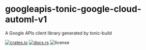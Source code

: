# googleapis-tonic-google-cloud-automl-v1

A Google APIs client library generated by tonic-build

[![crates.io](https://img.shields.io/crates/v/googleapis-tonic-google-cloud-automl-v1)](https://crates.io/crates/googleapis-tonic-google-cloud-automl-v1)
[![docs.rs](https://img.shields.io/docsrs/googleapis-tonic-google-cloud-automl-v1)](https://docs.rs/googleapis-tonic-google-cloud-automl-v1)
![license](https://img.shields.io/crates/l/googleapis-tonic-google-cloud-automl-v1)
